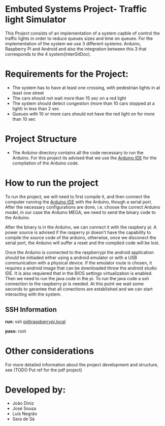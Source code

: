 # Embuted Systems Project- Traffic light Simulator 

This Project consists of an implementation of a system capble of control the traffic lights in order to reduce queues sizes and time on queues.
For the implementation of the system we use 3 different systems: Arduino, Raspberry Pi and Android and also the integration between this 3 that corresponds to the 4 system(InterGitDoc).

# Requirements for the Project:

- The system has to have at least one crossing, with pedestrian lights in at least one street
- The cars should not wait more than 15 sec on a red light
- The system should detect congestion (more than 10 cars stopped at a light) in less than 2 sec
- Queues with 10 or more cars should not have the red light on for more than 10 sec

# Project Structure 
- The Arduino directory contains all the code necessary to run the Arduino. For this project its advised that we use the  [Arduino IDE](https://www.arduino.cc/en/software) for the compilation of the Arduino code. 

# How to run the project 

To run the project, we will need to first compile it, and then connect the computer running the [Arduino IDE](https://www.arduino.cc/en/software) with the Arduino, though a serial port. After the necessary configurations are done, i.e. choose the correct Arduino model, in our case the Arduino MEGA, we need to send the binary code to the Arduino.

After the binary is in the Arduino, we can connect it with the raspbery pi. A power source is advised if the rasperry pi doesn't have the capability to compile the source code of the arduino, otherwise, once we disconect the serial port, the Arduino will suffer a reset and the compiled code will be lost.

Once the Arduino is connected to the raspberrypi the android application should be initiaded either using a android emulator or with a USB communication with a physical device. If the emulator route is chosen, it requires a android image that can be downloaded throw the android studio IDE. It is also requiered that in the BIOS settings virtualization is enabled. Then we need to run the java code in the pi. To run the java code a ssh connection to the raspberry pi is needed. At this point we wait some seconds to garantee that all conections are established and we can start interacting with the system. 

## SSH Information
 **run:** ssh pi@raspberrypi.local
 
 **pass:** root

# Other considerations
 For more detailed information about the project development and structure, see (TODO Put ref for the pdf project)

# Developed by:

- João Diniz
- José Sousa
- Luís Negrão
- Sara de Sá 
